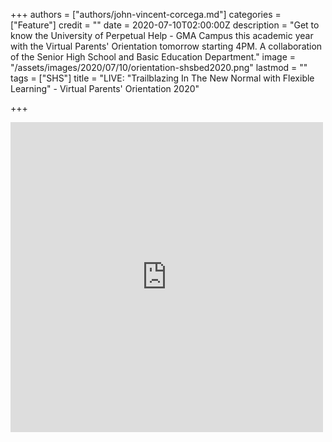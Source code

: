 +++
authors = ["authors/john-vincent-corcega.md"]
categories = ["Feature"]
credit = ""
date = 2020-07-10T02:00:00Z
description = "Get to know the University of Perpetual Help - GMA Campus this academic year with the Virtual Parents' Orientation tomorrow starting 4PM. A collaboration of the Senior High School and Basic Education Department."
image = "/assets/images/2020/07/10/orientation-shsbed2020.png"
lastmod = ""
tags = ["SHS"]
title = "LIVE: \"Trailblazing In The New Normal with Flexible Learning\" - Virtual Parents' Orientation 2020"

+++
<iframe src="https://www.facebook.com/plugins/post.php?href=https%3A%2F%2Fwww.facebook.com%2FPerpetualToday%2Fposts%2F295511635143533&width=500" width="500" height="496" style="border:none;overflow:hidden" scrolling="no" frameborder="0" allowTransparency="true"></iframe>